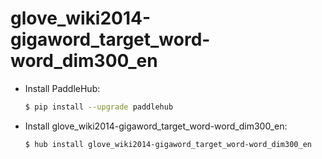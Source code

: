 # glove_wiki2014-gigaword_target_word-word_dim300_en
* Install PaddleHub: 

    ```bash
    $ pip install --upgrade paddlehub
    ```

* Install glove_wiki2014-gigaword_target_word-word_dim300_en: 

    ```bash
    $ hub install glove_wiki2014-gigaword_target_word-word_dim300_en
    ```
